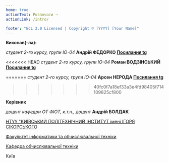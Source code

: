 ```yaml
---
home: true
actionText: Розпочати →
actionLink: /intro/

footer: "ECL 2.0 Licensed | Copyright © [YYYY] [Your Name]"
---
```



**Виконав(-ла):** 

*студент 2-го курсу, групи ІО-04* **Андрій ФЕДОРКО [Посилання tg](https://t.me/L3MKO)**

<<<<<<< HEAD
*студент 2-го курсу, групи ІО-04* **Роман ВОДЗІНСЬКИЙ [Посилання tg](https://t.me/vodziskiy)**

=======
*студент 2-го курсу, групи ІО-04* **Арсен НЕРОДА [Посилання tg](https://t.me/arseniyb777)**
>>>>>>> 40fc0f7a18ef33a3e4fd98405f714109825cf800

 
**Керівник**

*доцент кафедри ОТ ФІОТ, к.т.н., доцент*<span padding-right:5em></span> **Андрій БОЛДАК** 

[НТУУ "КИЇВСЬКИЙ ПОЛІТЕХНІЧНИЙ ІНСТИТУТ імені ІГОРЯ СІКОРСЬКОГО](https://kpi.ua/)

[Факультет інформатики та обчислювальної техніки](https://fiot.kpi.ua/)

[Кафедра обчислювальної техніки](https://comsys.kpi.ua/)

Київ
